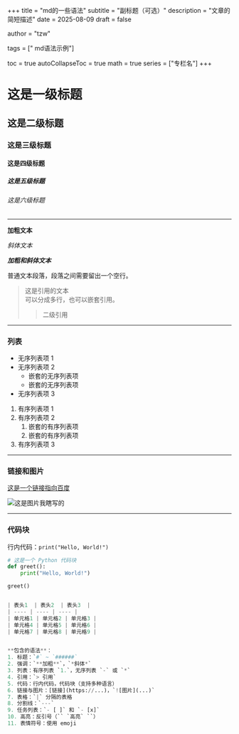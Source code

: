 +++
title = "md的一些语法"
subtitle = "副标题（可选）"
description = "文章的简短描述"
date = 2025-08-09
draft = false

author = "tzw"

tags = [" md语法示例"]


toc = true
autoCollapseToc = true
math = true
series = ["专栏名"]
+++

# 这是一级标题

## 这是二级标题

### 这是三级标题

#### 这是四级标题

##### 这是五级标题

###### 这是六级标题

---

**加粗文本**

*斜体文本*

***加粗和斜体文本***

普通文本段落，段落之间需要留出一个空行。

> 这是引用的文本  
> 可以分成多行，也可以嵌套引用。
>
> > 二级引用

---

### 列表

- 无序列表项 1
- 无序列表项 2
  - 嵌套的无序列表项
  - 嵌套的无序列表项
- 无序列表项 3

1. 有序列表项 1
2. 有序列表项 2
   1. 嵌套的有序列表项
   2. 嵌套的有序列表项
3. 有序列表项 3

---

### 链接和图片

[这是一个链接指向百度](https://www.baidu.com)

![这是图片我瞎写的](https://via.placeholder.com/150)

---

### 代码块

行内代码：`print("Hello, World!")`

```python
# 这是一个 Python 代码块
def greet():
    print("Hello, World!")

greet()


| 表头1  | 表头2  | 表头3  |
| ---- | ---- | ---- |
| 单元格1 | 单元格2 | 单元格3 |
| 单元格4 | 单元格5 | 单元格6 |
| 单元格7 | 单元格8 | 单元格9 |


**包含的语法**：
1. 标题：`#` ~ `######`
2. 强调：`**加粗**`，`*斜体*`
3. 列表：有序列表 `1.`，无序列表 `-` 或 `*`
4. 引用：`> 引用`
5. 代码：行内代码，代码块（支持多种语言）
6. 链接与图片：[链接](https://...)，`![图片](...)`
7. 表格：`|` 分隔的表格
8. 分割线：`---`
9. 任务列表：`- [ ]` 和 `- [x]`
10. 高亮：反引号（`` `高亮` ``）
11. 表情符号：使用 emoji